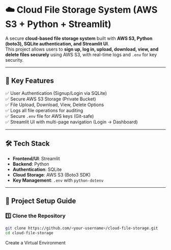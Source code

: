 # ☁️ Cloud File Storage System (AWS S3 + Python + Streamlit)

A secure **cloud-based file storage system** built with **AWS S3, Python (boto3), SQLite authentication, and Streamlit UI**.  
This project allows users to **sign up, log in, upload, download, view, and delete files securely** using AWS S3, with real-time logs and `.env` for key security.

---

## 🔑 **Key Features**
✅ User Authentication (Signup/Login via SQLite)  
✅ Secure AWS S3 Storage (Private Bucket)  
✅ File Upload, Download, View, Delete Options  
✅ Logs all file operations for auditing  
✅ Secure `.env` file for AWS keys (Git-safe)  
✅ Streamlit UI with multi-page navigation (Login → Dashboard)  

---

## 🛠️ **Tech Stack**
- **Frontend/UI**: Streamlit
- **Backend**: Python
- **Authentication**: SQLite
- **Cloud Storage**: AWS S3 (Boto3 SDK)
- **Key Management**: `.env` with `python-dotenv`

---

## 🚀 **Project Setup Guide**

### 1️⃣ **Clone the Repository**
```bash
git clone https://github.com/<your-username>/cloud-file-storage.git
cd cloud-file-storage
```
 
 Create a Virtual Environment
 
